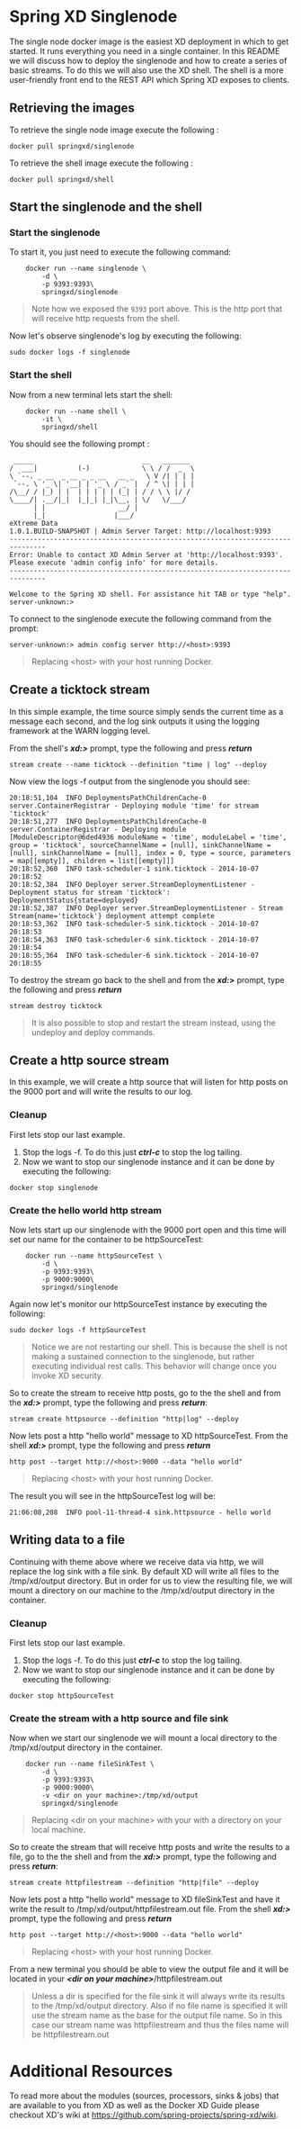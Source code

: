 # Spring XD Singlenode

The single node docker image is the easiest XD deployment in which to get started. It runs everything you need in a single container. In this README we will discuss how to deploy the singlenode and how to create a series of basic streams.  To do this we will also use the XD shell.  The shell is a more user-friendly front end to the REST API which Spring XD exposes to clients. 

## Retrieving the images

To retrieve the single node image execute the following :

    docker pull springxd/singlenode

To retrieve the shell image execute the following :

    docker pull springxd/shell

## Start the singlenode and the shell  
### Start the singlenode
To start it, you just need to execute the following command:

        docker run --name singlenode \
            -d \
            -p 9393:9393\
            springxd/singlenode


> Note how we exposed the `9393` port above. This is the http port that will receive http requests from the shell.

Now let's observe singlenode's log by executing the following:

    sudo docker logs -f singlenode

### Start the shell
Now from a new terminal lets start the shell:

        docker run --name shell \
            -it \
            springxd/shell
You should see the following prompt :
```
 _____                           __   _______
/  ___|          (-)             \ \ / /  _  \
\ `--. _ __  _ __ _ _ __   __ _   \ V /| | | |
 `--. \ '_ \| '__| | '_ \ / _` |  / ^ \| | | |
/\__/ / |_) | |  | | | | | (_| | / / \ \ |/ /
\____/| .__/|_|  |_|_| |_|\__, | \/   \/___/
      | |                  __/ |
      |_|                 |___/
eXtreme Data
1.0.1.BUILD-SNAPSHOT | Admin Server Target: http://localhost:9393
-------------------------------------------------------------------------------
Error: Unable to contact XD Admin Server at 'http://localhost:9393'.
Please execute 'admin config info' for more details.
-------------------------------------------------------------------------------

Welcome to the Spring XD shell. For assistance hit TAB or type "help".
server-unknown:>
```
To connect to the singlenode execute the following command from the prompt:

```
server-unknown:> admin config server http://<host>:9393
```
> Replacing &lt;host&gt; with your host running Docker.

## Create a ticktock stream
In this simple example, the time source simply sends the current time as a message each second, and the log sink outputs it using the logging framework at the WARN logging level.

From the shell's ***xd:>*** prompt, type the following and press ***return***
```
stream create --name ticktock --definition "time | log" --deploy
```
Now view the logs -f output from the singlenode you should see:
```
20:18:51,104  INFO DeploymentsPathChildrenCache-0 server.ContainerRegistrar - Deploying module 'time' for stream 'ticktock'
20:18:51,277  INFO DeploymentsPathChildrenCache-0 server.ContainerRegistrar - Deploying module [ModuleDescriptor@6ded4936 moduleName = 'time', moduleLabel = 'time', group = 'ticktock', sourceChannelName = [null], sinkChannelName = [null], sinkChannelName = [null], index = 0, type = source, parameters = map[[empty]], children = list[[empty]]]
20:18:52,360  INFO task-scheduler-1 sink.ticktock - 2014-10-07 20:18:52
20:18:52,384  INFO Deployer server.StreamDeploymentListener - Deployment status for stream 'ticktock': DeploymentStatus{state=deployed}
20:18:52,387  INFO Deployer server.StreamDeploymentListener - Stream Stream{name='ticktock'} deployment attempt complete
20:18:53,362  INFO task-scheduler-5 sink.ticktock - 2014-10-07 20:18:53
20:18:54,363  INFO task-scheduler-6 sink.ticktock - 2014-10-07 20:18:54
20:18:55,364  INFO task-scheduler-6 sink.ticktock - 2014-10-07 20:18:55
```
To destroy the stream go back to the shell and from the ***xd:>*** prompt, type the following and press ***return***
```
stream destroy ticktock
```
> It is also possible to stop and restart the stream instead, using the undeploy and deploy commands. 

## Create a http source stream
In this example, we will create a http source that will listen for http posts on the 9000 port and will write the results to our log.
### Cleanup
First lets stop our last example.  
1.  Stop the logs -f. To do this just ***ctrl-c*** to stop the log tailing.  
2.  Now we want to stop our singlenode instance and it can be done by executing the following:
```
docker stop singlenode
```
### Create the hello world http stream
Now lets start up our singlenode with the 9000 port open and this time will set our name for the container to be httpSourceTest:

        docker run --name httpSourceTest \
            -d \
            -p 9393:9393\
            -p 9000:9000\
            springxd/singlenode
Again now let's monitor our httpSourceTest instance by executing the following:

    sudo docker logs -f httpSourceTest
> Notice we are not restarting our shell.  This is because the shell is not making a sustained connection to the singlenode, but rather executing individual rest calls.  This behavior will change once you invoke XD security.

So to create the stream to receive http posts, go to the the shell and from the ***xd:>*** prompt, type the following and press ***return***:
```
stream create httpsource --definition "http|log" --deploy
```
Now lets post a http "hello world" message to XD httpSourceTest.  From the shell ***xd:>*** prompt, type the following and press ***return***
```
http post --target http://<host>:9000 --data "hello world"
```
> Replacing &lt;host&gt; with your host running Docker.

The result you will see in the httpSourceTest log will be:
```
21:06:08,208  INFO pool-11-thread-4 sink.httpsource - hello world
```
## Writing data to a file
Continuing with theme above where we receive data via http, we will replace the log sink with a file sink.  By default XD will write all files to the /tmp/xd/output directory.  But in order for us to view the resulting file, we will mount a directory on our machine to the /tmp/xd/output directory in the container.  

### Cleanup
First lets stop our last example.  
1.  Stop the logs -f. To do this just ***ctrl-c*** to stop the log tailing.  
2.  Now we want to stop our singlenode instance and it can be done by executing the following:
```
docker stop httpSourceTest
```
### Create the stream with a http source and file sink
Now when we start our singlenode we will mount a local directory to the /tmp/xd/output directory in the container.

        docker run --name fileSinkTest \
            -d \
            -p 9393:9393\
            -p 9000:9000\
            -v <dir on your machine>:/tmp/xd/output
            springxd/singlenode
> Replacing &lt;dir on your machine&gt; with your with a directory on your local machine.

So to create the stream that will receive http posts and write the results to a file, go to the the shell and from the ***xd:>*** prompt, type the following and press ***return***:
```
stream create httpfilestream --definition "http|file" --deploy
```
Now lets post a http "hello world" message to XD fileSinkTest and have it write the result to /tmp/xd/output/httpfilestream.out file.  From the shell ***xd:>*** prompt, type the following and press ***return***

```
http post --target http://<host>:9000 --data "hello world"
```
> Replacing &lt;host&gt; with your host running Docker.

From a new terminal you should be able to view the output file and it will be located in your ***&lt;dir on your machine&gt;***/httpfilestream.out 

> Unless a dir is specified for the file sink it will always write its results to the /tmp/xd/output directory.  Also if no file name is specified it will use the stream name as the base for the output file name.   So in this case our stream name was httpfilestream and thus the files name will be httpfilestream.out

# Additional Resources
To read more about the modules (sources, processors, sinks & jobs) that are available to you from XD as well as the Docker XD Guide please checkout XD's wiki at https://github.com/spring-projects/spring-xd/wiki.   




